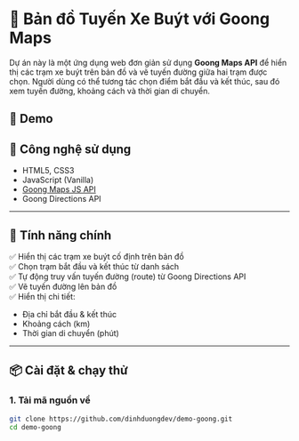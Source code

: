 # 🚌 Bản đồ Tuyến Xe Buýt với Goong Maps

Dự án này là một ứng dụng web đơn giản sử dụng **Goong Maps API** để hiển thị các trạm xe buýt trên bản đồ và vẽ tuyến đường giữa hai trạm được chọn. Người dùng có thể tương tác chọn điểm bắt đầu và kết thúc, sau đó xem tuyến đường, khoảng cách và thời gian di chuyển.

## 🚀 Demo


## 🧰 Công nghệ sử dụng

- HTML5, CSS3
- JavaScript (Vanilla)
- [Goong Maps JS API](https://docs.goong.io/maps/maplibre-gl-js/introduction/)
- Goong Directions API

---

## 📍 Tính năng chính

✅ Hiển thị các trạm xe buýt cố định trên bản đồ  
✅ Chọn trạm bắt đầu và kết thúc từ danh sách  
✅ Tự động truy vấn tuyến đường (route) từ Goong Directions API  
✅ Vẽ tuyến đường lên bản đồ  
✅ Hiển thị chi tiết:
- Địa chỉ bắt đầu & kết thúc
- Khoảng cách (km)
- Thời gian di chuyển (phút)

---

## 📦 Cài đặt & chạy thử

### 1. Tải mã nguồn về
```bash
git clone https://github.com/dinhduongdev/demo-goong.git
cd demo-goong
